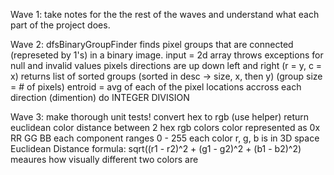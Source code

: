 Wave 1:
    take notes for the the rest of the waves and understand what each part of the project does.

Wave 2:
    dfsBinaryGroupFinder finds pixel groups that are connected (represeted by 1's) in a binary image.
    input = 2d array
    throws exceptions for null and invalid values
    pixels directions are up down left and right (r = y, c = x)
    returns list of sorted groups (sorted in desc -> size, x, then y) (group size = # of pixels)
    entroid  = avg of each of the pixel locations accross each direction (dimention)
    do INTEGER DIVISION

Wave 3:
    make thorough unit tests!
    convert hex to rgb (use helper)
    return euclidean color distance between 2 hex rgb colors
        color represented as 0x RR GG BB
        each component ranges 0 - 255
    each color r, g, b is in 3D space 
    Euclidean Distance formula:
        sqrt((r1 - r2)^2 + (g1 - g2)^2 + (b1 - b2)^2)
    meaures how visually different two colors are
